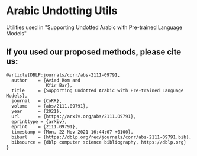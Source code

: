 # Arabic Undotting Utils
Utilities used in "Supporting Undotted Arabic with Pre-trained Language Models"


## If you used our proposed methods, please cite us:
```
@article{DBLP:journals/corr/abs-2111-09791,
  author    = {Aviad Rom and
               Kfir Bar},
  title     = {Supporting Undotted Arabic with Pre-trained Language Models},
  journal   = {CoRR},
  volume    = {abs/2111.09791},
  year      = {2021},
  url       = {https://arxiv.org/abs/2111.09791},
  eprinttype = {arXiv},
  eprint    = {2111.09791},
  timestamp = {Mon, 22 Nov 2021 16:44:07 +0100},
  biburl    = {https://dblp.org/rec/journals/corr/abs-2111-09791.bib},
  bibsource = {dblp computer science bibliography, https://dblp.org}
}
```
